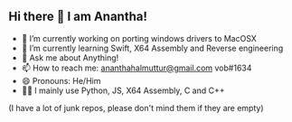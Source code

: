 ## Hi there 👋 I am Anantha!

- 🔭 I’m currently working on porting windows drivers to MacOSX
- 🌱 I’m currently learning Swift, X64 Assembly and Reverse engineering
- 💬 Ask me about Anything!
- 📫 How to reach me: ananthahalmuttur@gmail.com vob#1634
- 😄 Pronouns: He/Him
- 🧑‍💻 I mainly use Python, JS, X64 Assembly, C and C++

(I have a lot of junk repos, please don't mind them if they are empty)
